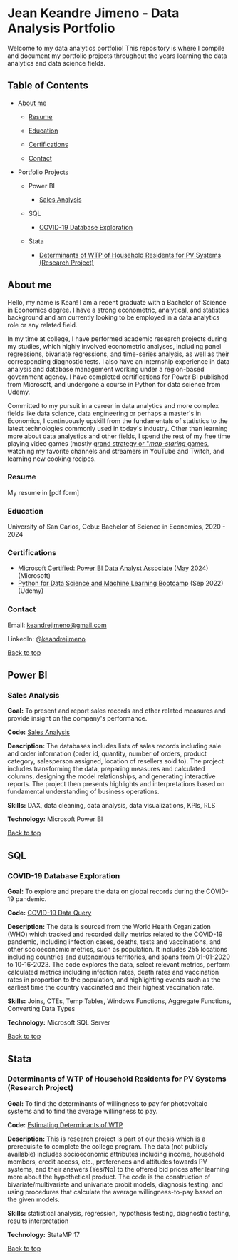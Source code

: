 # Jean Keandre Jimeno - Data Analysis Portfolio
Welcome to my data analytics portfolio! This repository is where I compile and document my portfolio projects throughout the years learning the data analytics and data science fields. 

## Table of Contents
- [About me](https://github.com/keandrejimeno/PortfolioProjects/blob/main/README.md#about-me)
  
  - [Resume](https://github.com/keandrejimeno/PortfolioProjects/blob/main/README.md#resume)

  - [Education](https://github.com/keandrejimeno/PortfolioProjects/blob/main/README.md#education)

  - [Certifications](https://github.com/keandrejimeno/PortfolioProjects/blob/main/README.md#certifications)

  - [Contact](https://github.com/keandrejimeno/PortfolioProjects/blob/main/README.md#contact)

- Portfolio Projects

  - Power BI
    - [Sales Analysis](https://github.com/keandrejimeno/PortfolioProjects/blob/main/README.md#sales-analysis)

  - SQL
    - [COVID-19 Database Exploration](https://github.com/keandrejimeno/PortfolioProjects/blob/main/README.md#covid-19-database-exploration)

  - Stata
     - [Determinants of WTP of Household Residents for PV Systems (Research Project)](#determinants-of-wtp-of-household-residents-for-pv-systems-research-project)

## About me

Hello, my name is Kean! I am a recent graduate with a Bachelor of Science in Economics degree. I have a strong econometric, analytical, and statistics background and am currently looking to be employed in a data analytics role or any related field. 

In my time at college, I have performed academic research projects during my studies, which highly involved econometric analyses, including panel regressions, bivariate regressions, and time-series analysis, as well as their corresponding diagnostic tests. I also have an internship experience in data analysis and database management working under a region-based government agency. I have completed certifications for Power BI published from Microsoft, and undergone a course in Python for data science from Udemy.

Committed to my pursuit in a career in data analytics and more complex fields like data science, data engineering or perhaps a master's in Economics, I continuously upskill from the fundamentals of statistics to the latest technologies commonly used in today's industry. Other than learning more about data analystics and other fields, I spend the rest of my free time playing video games (mostly [grand strategy or "*map-staring* games](https://www.google.com/search?q=grand+strategy+games), watching my favorite channels and streamers in YouTube and Twitch, and learning new cooking recipes.

### Resume

My resume in [pdf form] 

### Education

University of San Carlos, Cebu: Bachelor of Science in Economics, 2020 - 2024

### Certifications

- [Microsoft Certified: Power BI Data Analyst Associate](https://github.com/keandrejimeno/SalesAnalysis) (May 2024) (Microsoft)
- [Python for Data Science and Machine Learning Bootcamp](https://www.udemy.com/certificate/UC-36b2304a-7689-43fe-bd07-fd63a9c15613/) (Sep 2022) (Udemy)

### Contact

Email: [keandrejimeno@gmail.com](mailto:keandrejimeno@gmail.com)

LinkedIn: [@keandrejimeno](https://www.linkedin.com/in/keandrejimeno/)


[Back to top](#top)

## Power BI
### Sales Analysis

**Goal:** To present and report sales records and other related measures and provide insight on the company's performance.

**Code:** [Sales Analysis](https://github.com/keandrejimeno/SalesAnalysis)

**Description:** The databases includes lists of sales records including sale and order information (order id, quantity, number of orders, product category, salesperson assigned, location of resellers sold to). The project includes transforming the data, preparing measures and calculated columns, designing the model relationships, and generating interactive reports. The project then presents highlights and interpretations based on fundamental understanding of business operations.

**Skills:** DAX, data cleaning, data analysis, data visualizations, KPIs, RLS

**Technology:** Microsoft Power BI


[Back to top](#top)

## SQL
### COVID-19 Database Exploration

**Goal:** To explore and prepare the data on global records during the COVID-19 pandemic.

**Code:** [COVID-19 Data Query](https://github.com/keandrejimeno/PortfolioProjects/blob/main/COVID19%20Data%20Query.sql)

**Description:** The data is sourced from the World Health Organization (WHO) which tracked and recorded daily metrics related to the COVID-19 pandemic, including infection cases, deaths, tests and vaccinations, and other socioeconomic metrics, such as population. It includes 255 locations including countries and autonomous territories, and spans from 01-01-2020 to 10-16-2023. The code explores the data, select relevant metrics, perform calculated metrics including infection rates, death rates and vaccination rates in proportion to the population, and highlighting events such as the earliest time the country vaccinated and their highest vaccination rate.

**Skills:** Joins, CTEs, Temp Tables, Windows Functions, Aggregate Functions, Converting Data Types

**Technology:** Microsoft SQL Server


[Back to top](#top)

## Stata
### Determinants of WTP of Household Residents for PV Systems (Research Project)

**Goal:** To find the determinants of willingness to pay for photovoltaic systems and to find the average willingness to pay.

**Code:** [Estimating Determinants of WTP](https://github.com/keandrejimeno/PortfolioProjects/blob/main/Estimating%20Determinants%20of%20WTP.do)

**Description:** This is research project is part of our thesis which is a prerequisite to complete the college program. The data (not publicly available) includes socioeconomic attributes including income, household members, credit access, etc., preferences and attitudes towards PV systems, and their answers (Yes/No) to the offered bid prices after learning more about the hypothetical product. The code is the construction of bivariate/multivariate and univariate probit models, diagnosis testing, and using procedures that calculate the average willingness-to-pay based on the given models.

**Skills:** statistical analysis, regression, hypothesis testing, diagnostic testing, results interpretation

**Technology:** StataMP 17

[Back to top](#top)
